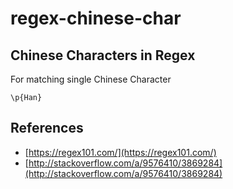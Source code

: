 # regex-chinese-char

## Chinese Characters in Regex

For matching single Chinese Character

```text
\p{Han}
```

## References

* [https://regex101.com/](https://regex101.com/)
* [http://stackoverflow.com/a/9576410/3869284](http://stackoverflow.com/a/9576410/3869284)

